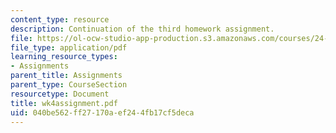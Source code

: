 ```yaml
---
content_type: resource
description: Continuation of the third homework assignment.
file: https://ol-ocw-studio-app-production.s3.amazonaws.com/courses/24-964-topics-in-phonology-fall-2004/040be562ff27170aef244fb17cf5deca_wk4assignment.pdf
file_type: application/pdf
learning_resource_types:
- Assignments
parent_title: Assignments
parent_type: CourseSection
resourcetype: Document
title: wk4assignment.pdf
uid: 040be562-ff27-170a-ef24-4fb17cf5deca
---
```

